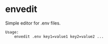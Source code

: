 # envedit
Simple editor for .env files.

    Usage:
        envedit .env key1=value1 key2=value2 ...

